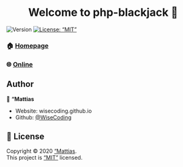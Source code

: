 <h1 align="center">Welcome to php-blackjack 👋</h1>
<p>
  <img alt="Version" src="https://img.shields.io/badge/version-1.0.0-blue.svg?cacheSeconds=2592000" />
  <a href="https://github.com/WiseCoding/php-blackjack/blob/master/LICENSE" target="_blank">
    <img alt="License: “MIT”" src="https://img.shields.io/github/license/WiseCoding/php-blackjack" />
  </a>
</p>

### 🏠 [Homepage](https://github.com/WiseCoding/php-blackjack#readme)

### 🌐 [Online](https://php-blackjack-mattias.herokuapp.com/)

## Author

👤 **“Mattias**

- Website: wisecoding.github.io
- Github: [@WiseCoding](https://github.com/WiseCoding)

## 📝 License

Copyright © 2020 [“Mattias](https://github.com/WiseCoding).<br />
This project is [“MIT”](https://github.com/WiseCoding/php-blackjack/blob/master/LICENSE) licensed.
